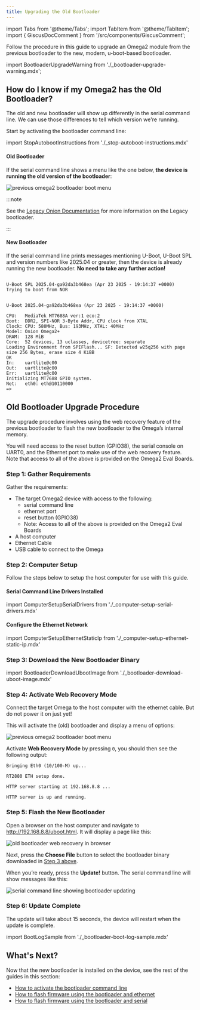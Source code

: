 ```yaml
---
title: Upgrading the Old Bootloader
---
```


import Tabs from '@theme/Tabs';
import TabItem from '@theme/TabItem';
import { GiscusDocComment } from '/src/components/GiscusComment';

Follow the procedure in this guide to upgrade an Omega2 module from the previous bootloader to the new, modern, u-boot-based bootloader. 

import BootloaderUpgradeWarning from './_bootloader-upgrade-warning.mdx';

<BootloaderUpgradeWarning/>

## How do I know if my Omega2 has the Old Bootloader?

<!-- TODO: when new bootloader becomes standards, add a note on mfg date and which bootloader it ships with -->

The old and new bootloader will show up differently in the serial command line. We can use those differences to tell which version we're running.

Start by activating the bootloader command line:

import StopAutobootInstructions from './_stop-autoboot-instructions.mdx'

<StopAutobootInstructions/>

#### Old Bootloader

If the serial command line shows a menu like the one below, **the device is running the old version of the bootloader**:

![previous omega2 bootloader boot menu](./assets/old-bootloader-menu.png)

:::note

See the [Legacy Onion Documentation](https://docs.onion.io/omega2-docs/the-bootloader.html) for more information on the Legacy bootloader.

:::

#### New Bootloader

If the serial command line prints messages mentioning U-Boot, U-Boot SPL and version numbers like 2025.04 or greater, then the device is already running the new bootloader. **No need to take any further action!**

```

U-Boot SPL 2025.04-ga92da3b468ea (Apr 23 2025 - 19:14:37 +0000)
Trying to boot from NOR


U-Boot 2025.04-ga92da3b468ea (Apr 23 2025 - 19:14:37 +0000)

CPU:   MediaTek MT7688A ver:1 eco:2
Boot:  DDR2, SPI-NOR 3-Byte Addr, CPU clock from XTAL
Clock: CPU: 580MHz, Bus: 193MHz, XTAL: 40MHz
Model: Onion Omega2+
DRAM:  128 MiB
Core:  52 devices, 13 uclasses, devicetree: separate
Loading Environment from SPIFlash... SF: Detected w25q256 with page size 256 Bytes, erase size 4 KiBB
OK
In:    uartlite@c00
Out:   uartlite@c00
Err:   uartlite@c00
Initializing MT7688 GPIO system.
Net:   eth0: eth@10110000
=>
```


## Old Bootloader Upgrade Procedure

The upgrade procedure involves using the web recovery feature of the previous bootloader to flash the new bootloader to the Omega’s internal memory. 

You will need access to the reset button (GPIO38), the serial console on UART0, and the Ethernet port to make use of the web recovery feature. Note that access to all of the above is provided on the Omega2 Eval Boards.

### Step 1: Gather Requirements

Gather the requirements:
- The target Omega2 device with access to the following:
    - serial command line
    - ethernet port
    - reset button (GPIO38)
    - Note: Access to all of the above is provided on the Omega2 Eval Boards
- A host computer
- Ethernet Cable
- USB cable to connect to the Omega

### Step 2: Computer Setup

Follow the steps below to setup the host computer for use with this guide.

#### Serial Command Line Drivers Installed

import ComputerSetupSerialDrivers from './_computer-setup-serial-drivers.mdx'

<ComputerSetupSerialDrivers/>

#### Configure the Ethernet Network

import ComputerSetupEthernetStaticIp from './_computer-setup-ethernet-static-ip.mdx'

<ComputerSetupEthernetStaticIp/>

### Step 3: Download the New Bootloader Binary

import BootloaderDownloadUbootImage from './_bootloader-download-uboot-image.mdx'

<BootloaderDownloadUbootImage />

### Step 4: Activate Web Recovery Mode

Connect the target Omega to the host computer with the ethernet cable. But do not power it on just yet!

<StopAutobootInstructions/>

This will activate the (old) bootloader and display a menu of options:

![previous omega2 bootloader boot menu](./assets/old-bootloader-menu.png)

Activate **Web Recovery Mode** by pressing `0`, you should then see the following output:

```
Bringing Eth0 (10/100-M) up...

RT2880 ETH setup done.

HTTP server starting at 192.168.8.8 ...

HTTP server is up and running.
```

### Step 5: Flash the New Bootloader

Open a browser on the host computer and navigate to http://192.168.8.8/uboot.html.
It will display a page like this:

![old bootloader web recovery in browser](./assets/old-bootloader-web-recovery.png)

Next, press the **Choose File** button to select the bootloader binary downloaded in [Step 3 above](#step-3-download-the-new-bootloader-binary). 

<BootloaderUpgradeWarning/>

When you’re ready, press the **Update!** button. The serial command line will show messages like this:

![serial command line showing bootloader updating](./assets/old-bootloader-updating.png)


### Step 6: Update Complete

The update will take about 15 seconds, the device will restart when the update is complete. 

import BootLogSample from './_bootloader-boot-log-sample.mdx'

<BootLogSample/>

## What's Next?

Now that the new bootloader is installed on the device, see the rest of the guides in this section:
- [How to activate the bootloader command line](./activating-bootloader)
- [How to flash firmware using the bootloader and ethernet](./flashing-firmware-over-ethernet)
- [How to flash firmware using the bootloader and serial](./flashing-firmware-over-serial)

<!-- TODO: add more guides as they become available -->

<GiscusDocComment />